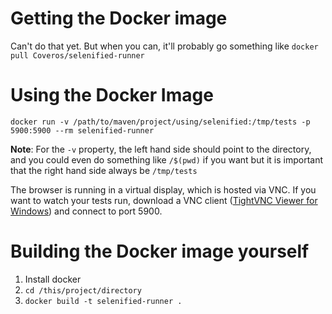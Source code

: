 # Getting the Docker image
Can't do that yet. But when you can, it'll probably go something like `docker pull Coveros/selenified-runner`

# Using the Docker Image
`docker run -v /path/to/maven/project/using/selenified:/tmp/tests -p 5900:5900 --rm selenified-runner`

**Note**: For the `-v` property, the left hand side should point to the directory, and you could even do something like `/$(pwd)` if you want but it is important that the right hand side always be `/tmp/tests`

The browser is running in a virtual display, which is hosted via VNC. If you want to watch your tests run, download a VNC client ([TightVNC Viewer for Windows](http://tightvnc.com/download.html)) and connect to port 5900.

# Building the Docker image yourself
 1. Install docker
 1. `cd /this/project/directory`
 1. `docker build -t selenified-runner .`
